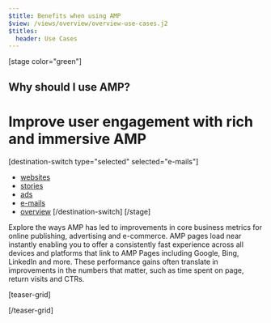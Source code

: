 ```yaml
---
$title: Benefits when using AMP
$view: /views/overview/overview-use-cases.j2
$titles:
  header: Use Cases
---
```

[stage color="green"]
<amp-img src="/static/img/stage_placeholder.png" height="500" width="450" layout="responsive" />
## Why should I use AMP?
# Improve user engagement with rich and immersive AMP
[destination-switch type="selected" selected="e-mails"]
- [websites](/content/amp-dev/overview/use-cases/websites.md)
- [stories](/content/amp-dev/overview/use-cases/stories.md)
- [ads](/content/amp-dev/overview/use-cases/ads.md)
- [e-mails](/content/amp-dev/overview/use-cases/e-mails.md)
- [overview](/content/amp-dev/overview/use-cases/overview.md)
[/destination-switch]
[/stage]

<section class="main">
  <p>Explore the ways AMP has led to improvements in core business metrics for online publishing, advertising and e-commerce. AMP pages load near instantly enabling you to offer a consistently fast experience across all devices and platforms that link to AMP Pages including Google, Bing, LinkedIn and more. These performance gains often translate in improvements in the numbers that matter, such as time spent on page, return visits and CTRs.</p>
</section>

[teaser-grid]
[](content/shared/fill-ins/use-case-4.md)
[](content/shared/fill-ins/use-case-4.md)
[](content/shared/fill-ins/use-case-4.md)
[](content/shared/fill-ins/use-case-4.md)
[](content/shared/fill-ins/use-case-4.md)
[](content/shared/fill-ins/use-case-4.md)

[/teaser-grid]